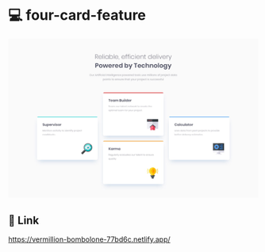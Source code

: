 # 💻 four-card-feature
<img src="./design/desktop-design.jpg" />

## 👀 Link
https://vermillion-bombolone-77bd6c.netlify.app/
